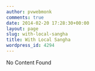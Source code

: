 ```yaml
---
author: pvwebmonk
comments: true
date: 2014-02-20 17:28:30+00:00
layout: page
slug: with-local-sangha
title: With Local Sangha
wordpress_id: 4294
---
```


No Content Found
